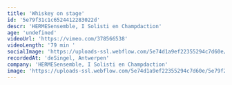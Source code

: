 ```yaml
---
title: 'Whiskey on stage'
id: '5e79f31c1c6524412283022d'
descr: 'HERMESensemble, I Solisti en Champdaction'
age: 'undefined'
videoUrl: 'https://vimeo.com/378566538'
videoLength: '79 min '
socialImage: 'https://uploads-ssl.webflow.com/5e74d1a9ef22355294c7d60e/5e79f209c3ee1039320f64fa_HermesEnsemble_Wiskey.jpg'
recordedAt: 'deSingel, Antwerpen'
company: 'HERMESensemble, I Solisti en Champdaction'
image: 'https://uploads-ssl.webflow.com/5e74d1a9ef22355294c7d60e/5e79f209c3ee1039320f64fa_HermesEnsemble_Wiskey.jpg'
---
```


